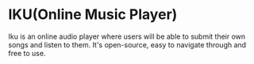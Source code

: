 # IKU(Online Music Player)

Iku is an online audio player where users will be able to submit their own songs and listen to them. It's open-source, easy to navigate through and free to use.